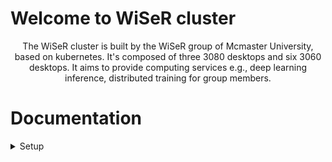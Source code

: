 # Welcome to WiSeR cluster
<center>The WiSeR cluster is built by the WiSeR group of Mcmaster University, based on kubernetes. It's composed of three 3080 desktops and six 3060 desktops. It aims to provide computing services e.g., deep learning inference, distributed training for group members.</center>

# Documentation
<details>
  <summary>Setup</summary>
  
  Please follow the following instructions to prepare your desktop. Skip this step if the setup is already done.
## Prepare your operating system (OS)
- Ubuntu20.04 LTS

## Change the hostname
```python
$ sudo nano /etc/hostname
$ Change the hostname to this format: user-gpu-OS, e.g., renjie-3060-u20, keivan-3080-u20, etc.
# Ctrl+s to save, ctrl+x to exit.
```

## Install GPU driver
```python
$ sudo apt install nvidia-driver-510
# Reboot the system and run nvidia-smi to check if the driver is working.
```

## Install cuda-11.1 and cudnn-8.0.4
```python
# Download cuda and cudnn
$ cd /home/Downloads
$ wget https://developer.download.nvidia.com/compute/cuda/11.1.0/local_installers/cuda_11.1.0_455.23.05_linux.run
$ sudo sh cuda_11.1.0_455.23.05_linux.run 
$ wget
$ tar -zxvf 

## Install cuda
$ sudo nano ~/.bashrc
$ export LD_LIBRARY_PATH=$LD_LIBRARY_PATH:/usr/local/cuda/lib64
$ export PATH=$PATH:/usr/local/cuda/bin
$ export CUDA_HOME=/usr/local/cuda
$ source ~/. bashrc

## Install cudnn
$ cd cuda
$ sudo cp -a  include/. /usr/local/cuda/include/
$ sudo cp -a lib64/. /usr/local/cuda/lib64/

# Run nvcc --version to check if cuda is working well.
```

## Install Docker
```python
$ sudo apt update
$ sudo apt install docker.io
```

## Enable GPU in Docker
```python
$ sudo apt install curl
$ curl -s -L https://nvidia.github.io/nvidia-docker/gpgkey | \
  sudo apt-key add -
$ distribution=$(. /etc/os-release;echo $ID$VERSION_ID)
$ curl -s -L https://nvidia.github.io/nvidia-docker/$distribution/nvidia-docker.list | \
  sudo tee /etc/apt/sources.list.d/nvidia-docker.list
$ sudo apt-get update
$ sudo apt-get install -y nvidia-docker2
$ sudo nano /etc/docker/daemon.json
$ add "exec-opts": ["native.cgroupdriver=systemd"], in the first line (DO NOT forget comma).
$ sudo systemctl restart docker
```

## Install kubernetes
```python
$ sudo apt-get update
$ sudo apt-get install -y apt-transport-https ca-certificates curl
$ sudo curl -fsSLo /usr/share/keyrings/kubernetes-archive-keyring.gpg https://packages.cloud.google.com/apt/doc/apt-key.gpg
$ echo "deb [signed-by=/usr/share/keyrings/kubernetes-archive-keyring.gpg] https://apt.kubernetes.io/ kubernetes-xenial main" | sudo tee /etc/apt/sources.list.d/kubernetes.list
$ sudo apt-get update
$ sudo apt-get install -y kubelet=1.22.11-00  kubeadm=1.22.11-00 kubectl=1.22.11-00
$ sudo apt-mark hold kubelet kubeadm kubectl
```

## Configure kubernetes
```python
$ sudo swapoff -a
$ sudo nano /etc/fstab and comment the "/swapfile" line.
$ sudo nano /etc/systemd/system/kubelet.service.d/10-kubeadm.conf
$ Add Environment=”cgroup-driver=systemd/cgroup-driver=cgroupfs” after the last “Environment Variable”.
```

## Enable GPU in kubernetes: [related webpage](https://docs.nvidia.com/datacenter/cloud-native/kubernetes/install-k8s.html)
- In worker nodes:
```python
$ sudo nano /etc/docker/daemon.json
$ add "default-runtime": "nvidia", in the first line (DO NOT forget comma).
$ sudo systemctl restart docker
```

- In master nodes:
```python
$ curl -fsSL -o get_helm.sh https://raw.githubusercontent.com/helm/helm/master/scripts/get-helm-3 \
   && chmod 700 get_helm.sh \
   && ./get_helm.sh
$ helm repo add nvdp https://nvidia.github.io/k8s-device-plugin \
   && helm repo update
$ helm install --generate-name nvdp/nvidia-device-plugin --namespace kube-system
```

## Install Anaconda
```python
# Anaconda is recommended to manage deep learning environments.
$ wget https://repo.anaconda.com/archive/Anaconda3-2022.05-Linux-x86_64.sh
$ sh Anaconda3-2022.05-Linux-x86_64.sh # Press enter all the way, and type "yes" to run conda init
$ source ~/.bashrc
```

## Install Pytorch
```python
# This pytorch version has been tested for 3060 and 3080.
$ pip install torch==1.7.0+cu110 torchvision==0.8.1+cu110 -f https://download.pytorch.org/whl/torch_stable.html
```
</details>
